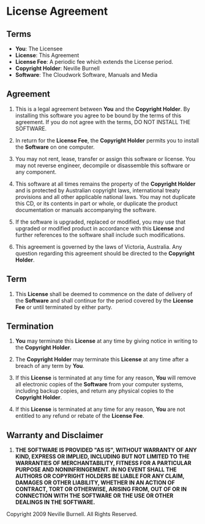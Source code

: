 License Agreement
=================

Terms
-----
- **You**: The Licensee
- **License**: This Agreement
- **License Fee**: A periodic fee which extends the License period.
- **Copyright Holder**: Neville Burnell
- **Software**: The Cloudwork Software, Manuals and Media

Agreement
---------
1. This is a legal agreement between **You** and the **Copyright Holder**. By installing this software you agree to be bound by the terms of this agreement. If you do not agree with the terms, DO NOT INSTALL THE SOFTWARE.

2. In return for the **License Fee**, the **Copyright Holder** permits you to install the **Software** on one computer.

3. You may not rent, lease, transfer or assign this software or license. You may not reverse engineer, decompile or disassemble this software or any component.

4. This software at all times remains the property of the **Copyright Holder** and is protected by Australian copyright laws, international treaty provisions and all other applicable national laws. You may not duplicate this CD, or its contents in part or whole, or duplicate the product documentation or manuals accompanying the software.

5. If the software is upgraded, replaced or modified, you may use that upgraded or modified product in accordance with this **License** and further references to the software shall include such modifications.

6. This agreement is governed by the laws of Victoria, Australia. Any question regarding this agreement should be directed to the **Copyright Holder**.

Term
----
1. This **License** shall be deemed to commence on the date of delivery of the **Software** and shall continue for the period covered by the **License Fee** or until terminated by either party.

Termination
-----------
1. **You** may terminate this **License** at any time by giving notice in writing to the **Copyright Holder**.

2. The **Copyright Holder** may terminate this **License** at any time after a breach of any term by **You**.

3. If this **License** is terminated at any time for any reason, **You** will remove all electronic copies of the **Software** from your computer systems, including backup copies, and return any physical copies to the **Copyright Holder**.

4. If this **License** is terminated at any time for any reason, **You** are not entitled to any refund or rebate of the **License Fee**.

Warranty and Disclaimer
-----------------------
1. **THE SOFTWARE IS PROVIDED "AS IS", WITHOUT WARRANTY OF ANY KIND, EXPRESS OR IMPLIED, INCLUDING BUT NOT LIMITED TO THE WARRANTIES OF MERCHANTABILITY, FITNESS FOR A PARTICULAR PURPOSE AND NONINFRINGEMENT. IN NO EVENT SHALL THE AUTHORS OR COPYRIGHT HOLDERS BE LIABLE FOR ANY CLAIM, DAMAGES OR OTHER LIABILITY, WHETHER IN AN ACTION OF CONTRACT, TORT OR OTHERWISE, ARISING FROM, OUT OF OR IN CONNECTION WITH THE SOFTWARE OR THE USE OR OTHER DEALINGS IN THE SOFTWARE.**

Copyright 2009 Neville Burnell. All Rights Reserved.
